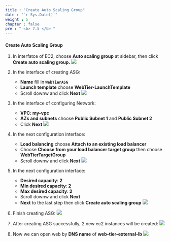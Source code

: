 ```yaml
---
title : "Create Auto Scaling Group"
date : "`r Sys.Date()`"
weight : 5
chapter : false
pre : " <b> 7.5 </b> "
---
```


#### Create Auto Scaling Group
1. In interfatce of EC2, choose **Auto scaling group** at sidebar, then click **Create auto scaling group.**
![](/workshop01-AWS-FCJ-2024/images/5-5/01.png?width=50pc)

2. In the interface of creating ASG:
    - **Name** fill in **`WebTierASG`**
    - **Launch template** choose **WebTier-LaunchTemplate**
    - Scroll downw and click **Next**
![](/workshop01-AWS-FCJ-2024/images/7-5/02.png?width=50pc)

3. In the interface of configuring Network:
    - **VPC: my-vpc**
    - **AZs and subnets** choose **Public Subnet 1** and **Public Subnet 2**
    - Click **Next**
![](/workshop01-AWS-FCJ-2024/images/7-5/03.png?width=50pc)

4. In the next configuration interface:
    - **Load balancing** choose **Attach to an existing load balancer**
    - Choose **Choose from your load balancer target group** then choose **WebTierTargetGroup**
    - Scroll downw and click **Next**
![](/workshop01-AWS-FCJ-2024/images/7-5/04.png?width=50pc)

5. In the next configuration interface:
    - **Desired capacity**: **2**
    - **Min desired capacity**: **2**
    - **Max desired capacity**: **2**
    - Scroll downw and click **Next**
    - **Next** to the last step then click **Create auto scaling group**
![](/workshop01-AWS-FCJ-2024/images/7-5/05.png?width=50pc)

6. Finish creating ASG:
![](/workshop01-AWS-FCJ-2024/images/7-5/06.png?width=50pc)

7. After creating ASG successfully, 2 new ec2 instances will be created:
![](/workshop01-AWS-FCJ-2024/images/7-5/09.png?width=50pc)

8. Now we can open web by **DNS name** of **web-tier-external-lb**
![](/workshop01-AWS-FCJ-2024/images/7-5/08.png?width=50pc)

